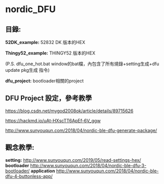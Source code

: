# nordic_DFU
## 目錄:

**52DK_example:**     52832 DK 版本的HEX

**Thingy52_example:** THINGY52 版本的HEX

(P.S. dfu_one_hot.bat window的bat檔，內包含了所有燒錄+setting生成+dfu update pkg生成 指令)

**dfu_project:**      bootloader相關的project

## DFU Project 設定，參考教學

https://blog.csdn.net/mygod2008ok/article/details/89715626

https://hackmd.io/uAt-HXscTT6ApEf-6V_ggw

http://www.sunyouqun.com/2018/04/nordic-ble-dfu-generate-package/

## 觀念教學:
**setting:**
http://www.sunyouqun.com/2019/05/read-settings-hex/
**bootloader**
http://www.sunyouqun.com/2018/04/nordic-ble-dfu-3-bootloader/
**application**
http://www.sunyouqun.com/2018/04/nordic-ble-dfu-4-buttonless-app/
